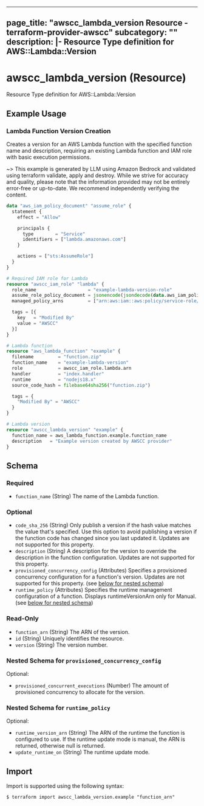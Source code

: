 
---
page_title: "awscc_lambda_version Resource - terraform-provider-awscc"
subcategory: ""
description: |-
  Resource Type definition for AWS::Lambda::Version
---

# awscc_lambda_version (Resource)

Resource Type definition for AWS::Lambda::Version

## Example Usage

### Lambda Function Version Creation

Creates a version for an AWS Lambda function with the specified function name and description, requiring an existing Lambda function and IAM role with basic execution permissions.

~> This example is generated by LLM using Amazon Bedrock and validated using terraform validate, apply and destroy. While we strive for accuracy and quality, please note that the information provided may not be entirely error-free or up-to-date. We recommend independently verifying the content.

```terraform
data "aws_iam_policy_document" "assume_role" {
  statement {
    effect = "Allow"

    principals {
      type        = "Service"
      identifiers = ["lambda.amazonaws.com"]
    }

    actions = ["sts:AssumeRole"]
  }
}

# Required IAM role for Lambda
resource "awscc_iam_role" "lambda" {
  role_name                   = "example-lambda-version-role"
  assume_role_policy_document = jsonencode(jsondecode(data.aws_iam_policy_document.assume_role.json))
  managed_policy_arns         = ["arn:aws:iam::aws:policy/service-role/AWSLambdaBasicExecutionRole"]

  tags = [{
    key   = "Modified By"
    value = "AWSCC"
  }]
}

# Lambda function
resource "aws_lambda_function" "example" {
  filename         = "function.zip"
  function_name    = "example-lambda-version"
  role             = awscc_iam_role.lambda.arn
  handler          = "index.handler"
  runtime          = "nodejs18.x"
  source_code_hash = filebase64sha256("function.zip")

  tags = {
    "Modified By" = "AWSCC"
  }
}

# Lambda version
resource "awscc_lambda_version" "example" {
  function_name = aws_lambda_function.example.function_name
  description   = "Example version created by AWSCC provider"
}
```

<!-- schema generated by tfplugindocs -->
## Schema

### Required

- `function_name` (String) The name of the Lambda function.

### Optional

- `code_sha_256` (String) Only publish a version if the hash value matches the value that's specified. Use this option to avoid publishing a version if the function code has changed since you last updated it. Updates are not supported for this property.
- `description` (String) A description for the version to override the description in the function configuration. Updates are not supported for this property.
- `provisioned_concurrency_config` (Attributes) Specifies a provisioned concurrency configuration for a function's version. Updates are not supported for this property. (see [below for nested schema](#nestedatt--provisioned_concurrency_config))
- `runtime_policy` (Attributes) Specifies the runtime management configuration of a function. Displays runtimeVersionArn only for Manual. (see [below for nested schema](#nestedatt--runtime_policy))

### Read-Only

- `function_arn` (String) The ARN of the version.
- `id` (String) Uniquely identifies the resource.
- `version` (String) The version number.

<a id="nestedatt--provisioned_concurrency_config"></a>
### Nested Schema for `provisioned_concurrency_config`

Optional:

- `provisioned_concurrent_executions` (Number) The amount of provisioned concurrency to allocate for the version.


<a id="nestedatt--runtime_policy"></a>
### Nested Schema for `runtime_policy`

Optional:

- `runtime_version_arn` (String) The ARN of the runtime the function is configured to use. If the runtime update mode is manual, the ARN is returned, otherwise null is returned.
- `update_runtime_on` (String) The runtime update mode.

## Import

Import is supported using the following syntax:

```shell
$ terraform import awscc_lambda_version.example "function_arn"
```
